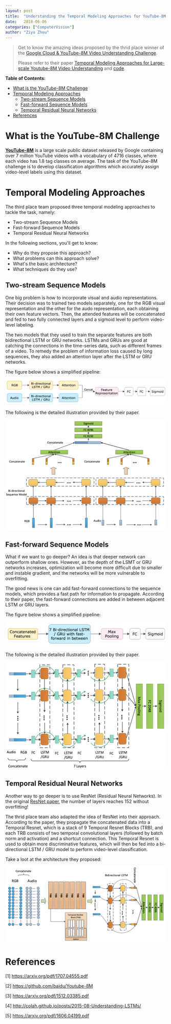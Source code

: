 ```yaml
---
layout: post
title:  "Understanding the Temporal Modeling Approaches for YouTube-8M Challenge"
date:   2018-06-06 
categories: ["ComputerVision"]
author: "Ziyu Zhou"
---
```


> Get to know the amazing ideas proposed by the thrid place winner of the [Google Cloud & YouTube-8M Video Understanding Challenge](https://www.kaggle.com/c/youtube8m). 
>
> Please refer to their paper [ Temporal Modeling Approaches for Large-scale Youtube-8M Video Understanding](https://arxiv.org/pdf/1707.04555.pdf) and [code](https://github.com/baidu/Youtube-8M).

**Table of Contents:**
<!-- TOC -->

- [What is the YouTube-8M Challenge](#what-is-the-youtube-8m-challenge)
- [Temporal Modeling Approaches](#temporal-modeling-approaches)
    - [Two-stream Sequence Models](#two-stream-sequence-models)
    - [Fast-forward Sequence Models](#fast-forward-sequence-models)
    - [Temporal Residual Neural Networks](#temporal-residual-neural-networks)
- [References](#references)

<!-- /TOC -->

# What is the YouTube-8M Challenge 

[**YouTube-8M**](https://research.google.com/youtube8m/) is a large scale public dataset released by Google containing over 7 million YouTube videos with a vocabulary of 4716 classes, where each video has 1.8 tag classes on average. The task of the YouTube-8M challenge is to develop classification algorithms which accurately assign video-level labels using this dataset.



# Temporal Modeling Approaches 

The third place team proposed three temporal modeling approaches to tackle the task, namely:

* Two-stream Sequence Models
* Fast-forward Sequence Models
* Temporal Residual Neural Networks

In the following sections, you'll get to know:

* Why do they propose this approach? 
* What problems can this approach solve?
* What's the basic architecture?
* What techniques do they use?



## Two-stream Sequence Models

One big problem is how to incorporate visual and audio representations. Their decision was to trained two models separately, one for the RGB visual representation and the other for the audo representation, each obtaining their own feature vectors. Then, the attended features will be concatenated and fed to two fully connected layers and a sigmoid level to perform video-level labeling.

The two models that they used to train the separate features are both bidirectional LSTM or GRU networks. LSTMs and GRUs are good at catching the connections in the time-series data, such as different frames of a video. To remedy the problem of information loss caused by long sequences,  they also added an attention layer after the LSTM or GRU networks.

The figure below shows a simplified pipeline:

![two-stream](/assets/images/posts_imgs/youtube8m/two-stream.png)

The following is the detailed illustration provided by their paper.

![two-stream-full](/assets/images/posts_imgs/youtube8m/two-stream-full.png)



## Fast-forward Sequence Models

What if we want to go deeper? An idea is that deeper network can outperform shallow ones. However, as the depth of the LSMT or GRU networks increases, optimization will become more difficult due to smaller and instable gradient, and the networks will be more vulnerable to overfitting.

The good news is one can add fast-forward connections to the sequence models, which provides a fast path for information to propagate. According to their paper, the fast-forward connections are added in between adjacent LSTM or GRU layers.

The figure below shows a simplified pipeline:

![fast](/assets/images/posts_imgs/youtube8m/fast.png)

The following is the detailed illustration provided by their paper.

![fast-full](/assets/images/posts_imgs/youtube8m/fast-full.png)



## Temporal Residual Neural Networks

Another way to go deeper is to use ResNet (Residual Neural Networks). In the original [ResNet paper](https://arxiv.org/pdf/1512.03385.pdf), the number of layers reaches 152 without overfitting! 

The thrid place team also adapted the idea of ResNet into their approach. According to the paper, they propagate the concatenated data into a Temporal Resnet, which is a stack of 9 Temporal Resnet Blocks (TRB), and each TRB consists of two temporal convolutional layers (followed by batch norm and activation) and a shortcut connection. This Temporal Resnet is used to obtain more discriminative features, which will then be fed into a bi-directional LSTM / GRU model to perform video-level classification.

Take a loot at the architecture they proposed:

![residual](/assets/images/posts_imgs/youtube8m/residual.png)



# References

[1] <https://arxiv.org/pdf/1707.04555.pdf>

[2] <https://github.com/baidu/Youtube-8M>

[3] <https://arxiv.org/pdf/1512.03385.pdf>

[4] <http://colah.github.io/posts/2015-08-Understanding-LSTMs/>

[5] <https://arxiv.org/pdf/1606.04199.pdf>


